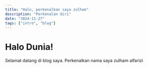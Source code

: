 ```yaml
---
title: "Halo, perkenalkan saya zulham"
description: "Perkenalan diri"
date: "2024-11-27"
tags: ["intro", "blog"]
---
```


# Halo Dunia!

Selamat datang di blog saya. Perkenalkan nama saya zulham alfarizi
